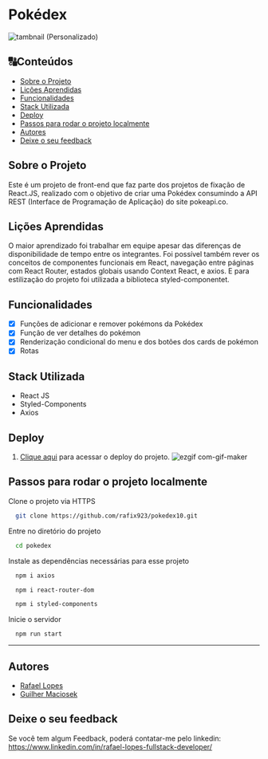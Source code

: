 # Pokédex
![tambnail (Personalizado)](https://user-images.githubusercontent.com/99361183/198978859-ef02bcaf-04b9-45d7-88f7-44628acdf779.jpeg)

##  🔠Conteúdos
<!--ts-->
   * [Sobre o Projeto](#sobre-o-projeto)
   * [Lições Aprendidas](#lições-aprendidas)
   * [Funcionalidades](#funcionalidades)
   * [Stack Utilizada](#stack-utilizada)
   * [Deploy](#deploy)
   * [Passos para rodar o projeto localmente](#passos-para-rodar-o-projeto-localmente)
   * [Autores](#autores)
   * [ Deixe o seu feedback](#deixe-o-seu-feedback)
<!--te-->

## Sobre o Projeto

Este é um projeto de front-end que faz parte dos projetos de fixação de React.JS, realizado com o objetivo de criar uma Pokédex consumindo a API REST (Interface de Programação de Aplicação) do site pokeapi.co.

## Lições Aprendidas

O maior aprendizado foi trabalhar em equipe apesar das diferenças de disponibilidade de tempo entre os integrantes. Foi possível também rever os conceitos de componentes funcionais em React, navegação entre páginas com React Router, estados globais usando Context React, e axios. E para estilização do projeto foi utilizada a biblioteca styled-componentet. 

## Funcionalidades

- [x] Funções de adicionar e remover pokémons da Pokédex
- [x] Função de ver detalhes do pokémon
- [x] Renderização condicional do menu e dos botões dos cards de pokémon
- [x] Rotas

## Stack Utilizada

+ React JS
+ Styled-Components
+ Axios

## Deploy 

1) [Clique aqui](https://alcoholic-twig.surge.sh) para acessar o deploy do projeto.
![ezgif com-gif-maker](https://user-images.githubusercontent.com/99361183/198992950-7d7e128f-92d7-4936-acd2-053b010da9fe.gif)

## Passos para rodar o projeto localmente
  
Clone o projeto via HTTPS

```bash
  git clone https://github.com/rafix923/pokedex10.git
```

Entre no diretório do projeto

```bash
  cd pokedex
```

Instale as dependências necessárias para esse projeto

```bash
  npm i axios
```

```bash
  npm i react-router-dom
```

```bash
  npm i styled-components
```

Inicie o servidor

```bash
  npm run start
```

 --- 
##  Autores
  
- [Rafael Lopes](https://github.com/rafix923)
- [Guilher Maciosek](https://github.com/glmaciosek) 

## Deixe o seu feedback

Se você tem algum Feedback, poderá contatar-me pelo linkedin: https://www.linkedin.com/in/rafael-lopes-fullstack-developer/

